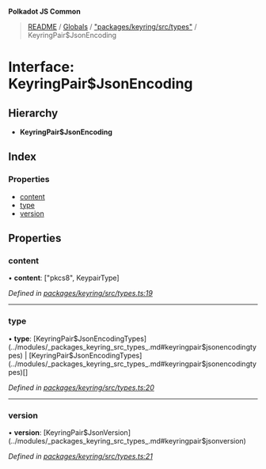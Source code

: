 **Polkadot JS Common**

> [README](../README.md) / [Globals](../globals.md) / ["packages/keyring/src/types"](../modules/_packages_keyring_src_types_.md) / KeyringPair$JsonEncoding

# Interface: KeyringPair$JsonEncoding

## Hierarchy

* **KeyringPair$JsonEncoding**

## Index

### Properties

* [content](_packages_keyring_src_types_.keyringpair_jsonencoding.md#content)
* [type](_packages_keyring_src_types_.keyringpair_jsonencoding.md#type)
* [version](_packages_keyring_src_types_.keyringpair_jsonencoding.md#version)

## Properties

### content

•  **content**: [\"pkcs8\", KeypairType]

*Defined in [packages/keyring/src/types.ts:19](https://github.com/polkadot-js/common/blob/13ae8665/packages/keyring/src/types.ts#L19)*

___

### type

•  **type**: [KeyringPair$JsonEncodingTypes](../modules/_packages_keyring_src_types_.md#keyringpair$jsonencodingtypes) \| [KeyringPair$JsonEncodingTypes](../modules/_packages_keyring_src_types_.md#keyringpair$jsonencodingtypes)[]

*Defined in [packages/keyring/src/types.ts:20](https://github.com/polkadot-js/common/blob/13ae8665/packages/keyring/src/types.ts#L20)*

___

### version

•  **version**: [KeyringPair$JsonVersion](../modules/_packages_keyring_src_types_.md#keyringpair$jsonversion)

*Defined in [packages/keyring/src/types.ts:21](https://github.com/polkadot-js/common/blob/13ae8665/packages/keyring/src/types.ts#L21)*

